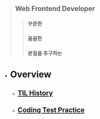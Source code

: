 > ## Web Frontend Developer
>
> > ### 꾸준한
> >
> > ### 꼼꼼한
> >
> > ### 본질을 추구하는

- # Overview
  - ## [TIL History](https://github.com/PhilosopherProgrammer/TILHistory)
  - ## [Coding Test Practice](https://github.com/PhilosopherProgrammer/CodingTestPractice)

<!--
  - ### [Clone Coding](#Clone-Coding)
  - ### [Challenge](#Challenge)
-->

<!--
- ## Clone Coding

  - ###
  - ###

- ## Challenge

  - ### Frontend Mentor
    - ####
  - ### Programmers
        - ####
-->
